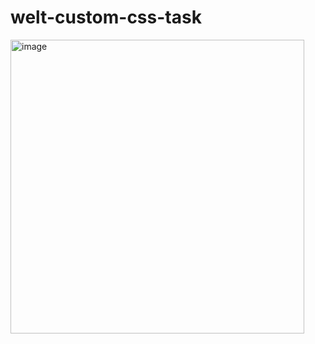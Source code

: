 # welt-custom-css-task
<img width="470" alt="image" src="https://user-images.githubusercontent.com/46823347/212433724-4f7f2b84-e87d-48a8-94b1-21a0fffeb6b2.png">
